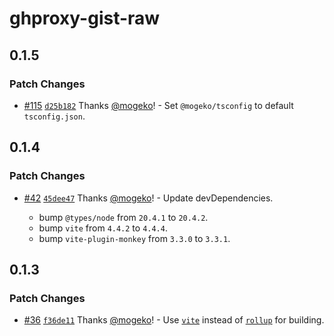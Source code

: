 # ghproxy-gist-raw

## 0.1.5

### Patch Changes

- [#115](https://github.com/mogeko/userscripts/pull/115) [`d25b182`](https://github.com/mogeko/userscripts/commit/d25b182ed3c45e51a7826e48486f9e9ad130f9eb) Thanks [@mogeko](https://github.com/mogeko)! - Set `@mogeko/tsconfig` to default `tsconfig.json`.

## 0.1.4

### Patch Changes

- [#42](https://github.com/mogeko/userscripts/pull/42) [`45dee47`](https://github.com/mogeko/userscripts/commit/45dee4757603df84318b140ba512f16e63fe16b5) Thanks [@mogeko](https://github.com/mogeko)! - Update devDependencies.

  - bump `@types/node` from `20.4.1` to `20.4.2`.
  - bump `vite` from `4.4.2` to `4.4.4`.
  - bump `vite-plugin-monkey` from `3.3.0` to `3.3.1`.

## 0.1.3

### Patch Changes

- [#36](https://github.com/mogeko/userscripts/pull/36) [`f36de11`](https://github.com/mogeko/userscripts/commit/f36de116b34edc68ea014d846ab7094c9b2d1ad6) Thanks [@mogeko](https://github.com/mogeko)! - Use [`vite`](https://vitejs.dev) instead of [`rollup`](https://rollupjs.org) for building.
